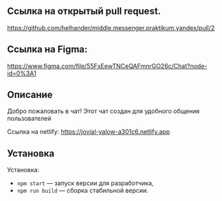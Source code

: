 ## Ссылка на открытый pull request.

https://github.com/helhander/middle.messenger.praktikum.yandex/pull/2

## Ссылка на Figma:

https://www.figma.com/file/55FxEewTNCeQAFmnrGO26c/Chat?node-id=0%3A1

## Описание

Добро пожаловать в чат! Этот чат создан для удобного общения пользователей

Ссылка на netlify:
https://jovial-yalow-a301c6.netlify.app

## Установка

Установка:

- `npm start` — запуск версии для разработчика,
- `npm run build` — сборка стабильной версии.

